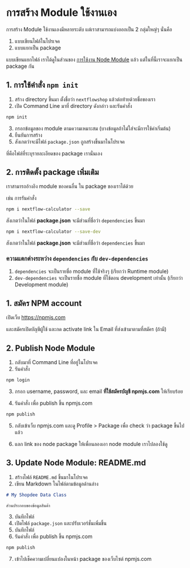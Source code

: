 

# การสร้าง Module ใช้งานเอง

การสร้าง Module ใช้งานเองมีหลายระดับ แต่เราสามารถแบ่งออกเป็น 2 กลุ่มใหญ่ๆ นั่นคือ

1. แบบเขียนไฟล์ในโปรเจค
2. แบบแยกเป็น package 

แบบเขียนแยกไฟล์ เราได้ดูในส่วนของ [การใช้งาน Node Module](/node-module.md) แล้ว แต่ในที่นี้เราจะแยกเป็น package กัน

## 1. การใช้คำสั่ง `npm init`

1. สร้าง directory ขึ้นมา ตั้งชื่อว่า `nextflowshop` แล้วต่อท้ายด้วยชื่อของเรา
2. เปิด Command Line มาที่ directory ดังกล่าว และรันคำสั่ง 

```bash
npm init
```

3. กรอกข้อมูลของ module ตามความเหมาะสม (บางข้อมูลถ้าไม่ใส่จะมีการใช้ค่าเริ่มต้น)
4. ยืนยันการสร้าง
5. สังเกตว่าจะมีไฟล์ `package.json` ถูกสร้างขึ้นมาในโปรเจค

ที่คือไฟล์ที่ระบุรายละเอียดของ package เรานั่นเอง

## 2. การติดตั้ง package เพิ่มเติม

เราสามารถอ้างอิง module ของคนอื่น ใน package ของเราได้ด้วย 

เช่น การรันคำสั่ง

```bash
npm i nextflow-calculator --save
```
สังเกตว่าในไฟล์ **package.json** จะมีส่วนที่ชื่อว่า `dependencies` ขึ้นมา 

```bash
npm i nextflow-calculator --save-dev
```

สังเกตว่าในไฟล์ **package.json** จะมีส่วนที่ชื่อว่า `dependencies` ขึ้นมา 

### ความแตกต่างระหว่าง `dependencies` กับ `dev-dependencies`

1. `dependencies` จะเป็นรายชื่อ module ที่ใช้จริงๆ (เรียกว่า Runtime module)
2. `dev-dependencies` จะเป็นรายชื่อ module ที่ใช้ตอน development เท่านั้น (เรียกว่า Development module)






## 1. สมัคร NPM account

เปิดเว็บ https://npmjs.com 

และสมัครเปิดบัญชีผู้ใช้ และกด activate link ใน Email ที่ส่งเข้ามาตามที่สมัคร (ถ้ามี)

## 2. Publish Node Module

1. กลับมาที่ Command Line ที่อยู่ในโปรเจค
2. รันคำสั่ง 

```bash
npm login
```

3. กรอก username, password, และ email **ที่ใช้สมัครบัญชี npmjs.com** ให้เรียบร้อย

4. รันคำสั่ง เพื่อ publish ขึ้น npmjs.com

```bash
npm publish 
```

5. กลับเข้าเว็บ npmjs.com และดู Profile > Package เพื่อ check ว่า package ขึ้นไปแล้ว

6. แลก link ของ node package ให้เพื่อนลองเอา node module เราไปลองใช้ดู

## 3. Update Node Module: README.md

1. สร้างไฟล์ `README.md` ขึ้นมาในโปรเจค
2. เขียน Markdown ในไฟล์ตามข้อมูลด้านล่าง

```md
# My Shopdee Data Class

ส่วนประกอบของข้อมูลสินค้า
```

3. บันทึกไฟล์
4. เปิดไฟล์ `package.json` และปรับเวอร์ชั่นเพิ่มขึ้น 
5. บันทึกไฟล์
6. รันคำสั่ง เพื่อ publish ขึ้น npmjs.com

```bash
npm publish 
```

7. เข้าไปเช็คความเปลี่ยนแปลงในหน้า package ของเว็บไซต์ npmjs.com

